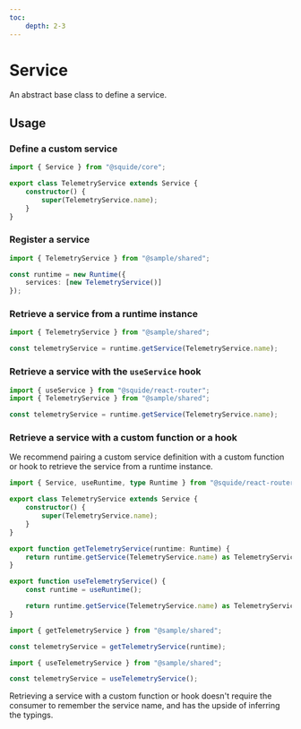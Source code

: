 ```yaml
---
toc:
    depth: 2-3
---
```


# Service

An abstract base class to define a service.

## Usage

### Define a custom service

```ts !#3 shared/src/telemetryService.ts
import { Service } from "@squide/core";

export class TelemetryService extends Service {
    constructor() {
        super(TelemetryService.name);
    }
}
```

### Register a service

```ts !#4 host/src/boostrap.tsx
import { TelemetryService } from "@sample/shared";

const runtime = new Runtime({
    services: [new TelemetryService()]
});
```

### Retrieve a service from a runtime instance

```ts
import { TelemetryService } from "@sample/shared";

const telemetryService = runtime.getService(TelemetryService.name);
```

### Retrieve a service with the `useService` hook

```ts
import { useService } from "@squide/react-router";
import { TelemetryService } from "@sample/shared";

const telemetryService = runtime.getService(TelemetryService.name);
```

### Retrieve a service with a custom function or a hook

We recommend pairing a custom service definition with a custom function or hook to retrieve the service from a runtime instance.

```ts !#9-11,13-17 shared/src/telemetryService.ts
import { Service, useRuntime, type Runtime } from "@squide/react-router";

export class TelemetryService extends Service {
    constructor() {
        super(TelemetryService.name);
    }
}

export function getTelemetryService(runtime: Runtime) {
    return runtime.getService(TelemetryService.name) as TelemetryService;
}

export function useTelemetryService() {
    const runtime = useRuntime();

    return runtime.getService(TelemetryService.name) as TelemetryService;
}
```

```ts
import { getTelemetryService } from "@sample/shared";

const telemetryService = getTelemetryService(runtime);
```

```ts
import { useTelemetryService } from "@sample/shared";

const telemetryService = useTelemetryService();
```

Retrieving a service with a custom function or hook doesn't require the consumer to remember the service name, and has the upside of inferring the typings.







